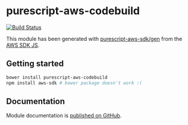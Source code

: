 # purescript-aws-codebuild

[![Build Status](https://app.wercker.com/status/5909b9e96d1080804b17a28f72f87b6b/s/master)](https://app.wercker.com/project/byKey/5909b9e96d1080804b17a28f72f87b6b)

This module has been generated with [purescript-aws-sdk/gen](https://github.com/purescript-aws-sdk/gen) from the [AWS SDK JS](https://github.com/aws/aws-sdk-js).

## Getting started

```sh
bower install purescript-aws-codebuild
npm install aws-sdk # bower package doesn't work :(
```

## Documentation

Module documentation is [published on GitHub](https://github.com/purescript-aws-sdk/purescript-aws-codebuild/tree/master/docs).
